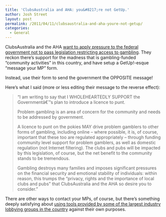 ```yaml
---
title: 'ClubsAustralia and AHA: you&#8217;re not GetUp.'
author: Josh Street
layout: post
permalink: /2011/04/11/clubsaustralia-and-aha-youre-not-getup/
categories:
  - General
---
```

ClubsAustralia and the AHA [want to apply pressure to the federal government not to pass legislation restricting access to gambling][1]. They reckon there&#8217;s support for the madness that is gambling-funded &#8220;community activities&#8221; in this country, and have setup a GetUp!-esque &#8220;message your MP&#8221; form.

Instead, use their form to send the government the OPPOSITE message!

Here&#8217;s what I said (more or less editing their message to the reverse effect):

> &#8220;I am writing to say that I WHOLEHEARTEDLY SUPPORT the Governmentâ€™s plan to introduce a licence to punt.
> 
> Problem gambling is an area of concern for the community and needs to be addressed by government.
> 
> A licence to punt on the pokies MAY drive problem gamblers to other forms of gambling, including online &#8211; where possible, it is, of course, important that these too are regulated appropriately &#8211; through funding community level support for problem gamblers, as well as domestic regulation (not Internet filtering). The clubs and pubs will be impacted by this legislation, of course, but the net benefit to the community stands to be tremendous.
> 
> Gambling destroys many families and imposes significant pressures on the financial security and emotional stability of individuals: within reason, this trumps the &#8220;privacy, rights and the importance of local clubs and pubs&#8221; that ClubsAustralia and the AHA so desire you to consider.&#8221;

There are other ways to contact your MPs, of course, but there&#8217;s something deeply satisfying about [using tools provided by some of the largest industry lobbying groups in the country][1] against their own purposes.

 [1]: http://its-unaustralian.com.au/Contact-Local-MP.aspx